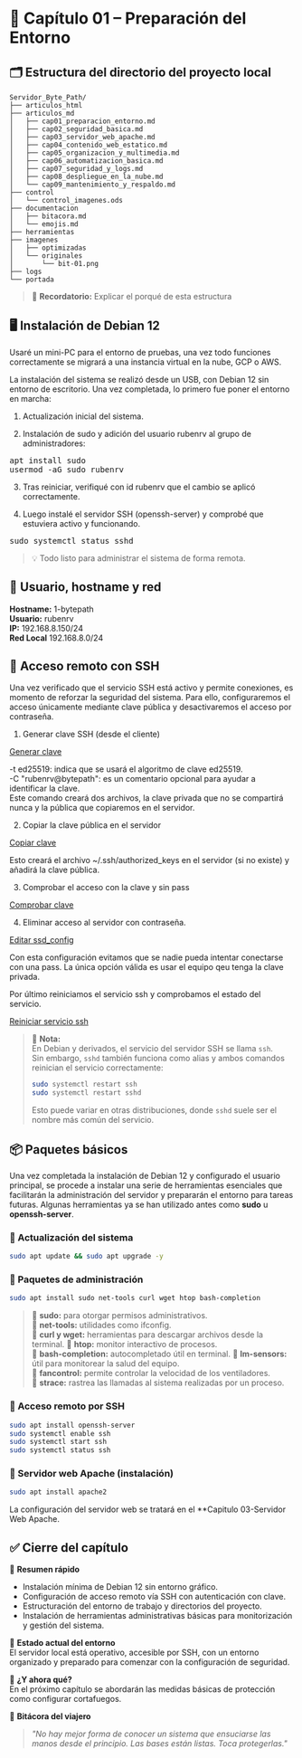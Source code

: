 # 📘 Capítulo 01 – Preparación del Entorno

## 🗂 Estructura del directorio del proyecto local


```plaintext
Servidor_Byte_Path/
├── articulos_html
├── articulos_md
│   ├── cap01_preparacion_entorno.md
│   ├── cap02_seguridad_basica.md
│   ├── cap03_servidor_web_apache.md
│   ├── cap04_contenido_web_estatico.md
│   ├── cap05_organizacion_y_multimedia.md
│   ├── cap06_automatizacion_basica.md
│   ├── cap07_seguridad_y_logs.md
│   ├── cap08_despliegue_en_la_nube.md
│   └── cap09_mantenimiento_y_respaldo.md
├── control
│   └── control_imagenes.ods
├── documentacion
│   ├── bitacora.md
│   └── emojis.md
├── herramientas
├── imagenes
│   ├── optimizadas
│   └── originales
│       └── bit-01.png
├── logs
└── portada
```




> 📌 **Recordatorio:** Explicar el porqué de esta estructura

## 🖥 Instalación de Debian 12  

Usaré un mini-PC para el entorno de pruebas, una vez todo funciones correctamente se migrará a una instancia virtual en la nube, GCP o AWS.



La instalación del sistema se realizó desde un USB, con Debian 12 sin entorno de escritorio. Una vez completada, lo primero fue poner el entorno en marcha:

1. Actualización inicial del sistema.

2. Instalación de sudo y adición del usuario rubenrv al grupo de administradores:


<pre>apt install sudo
usermod -aG sudo rubenrv</pre>


3. Tras reiniciar, verifiqué con id rubenrv que el cambio se aplicó correctamente.

4. Luego instalé el servidor SSH (openssh-server) y comprobé que estuviera activo y funcionando.


<pre>sudo systemctl status sshd</pre>

> 💡 Todo listo para administrar el sistema de forma remota.



## 👤 Usuario, hostname y red

**Hostname:** 1-bytepath  
**Usuario:** rubenrv  
**IP:** 192.168.8.150/24  
**Red Local** 192.168.8.0/24  


## 🔐 Acceso remoto con SSH

Una vez verificado que el servicio SSH está activo y permite conexiones, es momento de reforzar la seguridad del sistema. Para ello, configuraremos el acceso únicamente mediante clave pública y desactivaremos el acceso por contraseña.

1. Generar clave SSH (desde el cliente)  

[Generar clave](../imagenes/originales/cap01_ssh_keygen_01.png)  

-t ed25519: indica que se usará el algoritmo de clave ed25519.  
-C "rubenrv@bytepath": es un comentario opcional para ayudar a identificar la clave.  
Este comando creará dos archivos, la clave privada que no se compartirá nunca y la pública que copiaremos en el servidor.

2. Copiar la clave pública en el servidor  

[Copiar clave](../../Servidor_Byte_Path/imagenes/originales/cap01_ssh_copyID_02.png)  


Esto creará el archivo ~/.ssh/authorized_keys en el servidor (si no existe) y añadirá la clave pública.  

3. Comprobar el acceso con la clave y sin pass  

[Comprobar clave](../imagenes/originales/cap01_chek-key_03.png)

4. Eliminar acceso al servidor con contraseña.  

[Editar ssd_config](../imagenes/originales/cap01_sshdconfig_04.png)

Con esta configuración evitamos que se nadie pueda intentar conectarse con una pass. La única opción válida es usar el equipo qeu tenga la clave privada.  

Por último reiniciamos el servicio ssh y comprobamos el estado del servicio.  

[Reiniciar servicio ssh](../imagenes/originales/cap01_restart_ssh_05.png)  

> 📌 **Nota:**  
> En Debian y derivados, el servicio del servidor SSH se llama `ssh`.  
> Sin embargo, `sshd` también funciona como alias y ambos comandos reinician el servicio correctamente:  
> 
> ```bash
> sudo systemctl restart ssh
> sudo systemctl restart sshd
> ```
> 
> Esto puede variar en otras distribuciones, donde `sshd` suele ser el nombre más común del servicio.



## 📦 Paquetes básicos

Una vez completada la instalación de Debian 12 y configurado el usuario principal, se procede a instalar una serie de herramientas esenciales que facilitarán la administración del servidor y prepararán el entorno para tareas futuras. Algunas herramientas ya se han utilizado antes como **sudo** u **openssh-server**.  


### 🔹 Actualización del sistema

```bash
sudo apt update && sudo apt upgrade -y
```

### 🔹 Paquetes de administración

```bash
sudo apt install sudo net-tools curl wget htop bash-completion
```
> 📌 **sudo:** para otorgar permisos administrativos.  
> 📌 **net-tools:** utilidades como ifconfig.  
> 📌 **curl y wget:** herramientas para descargar archivos desde la terminal.
> 📌 **htop:** monitor interactivo de procesos.  
> 📌 **bash-completion:** autocompletado útil en terminal. 
> 📌 **lm-sensors:** útil para monitorear la salud del equipo.  
> 📌 **fancontrol:** permite controlar la velocidad de los ventiladores.  
> 📌 **strace:** rastrea las llamadas al sistema realizadas por un proceso.  



### 🔹 Acceso remoto por SSH

```bash
sudo apt install openssh-server
sudo systemctl enable ssh
sudo systemctl start ssh
sudo systemctl status ssh  
```

### 🔹 Servidor web Apache (instalación)

```bash
sudo apt install apache2
```
La configuración del servidor web se tratará en el **Capitulo 03-Servidor Web Apache.  


## ✅ Cierre del capítulo

📌 **Resumen rápido**  
- Instalación mínima de Debian 12 sin entorno gráfico.  
- Configuración de acceso remoto vía SSH con autenticación con clave.  
- Estructuración del entorno de trabajo y directorios del proyecto.  
- Instalación de herramientas administrativas básicas para monitorización y gestión del sistema.  


🔧 **Estado actual del entorno**  
El servidor local está operativo, accesible por SSH, con un entorno organizado y preparado para comenzar con la configuración de seguridad.  


🚀 **¿Y ahora qué?**  
En el próximo capítulo se abordarán las medidas básicas de protección como configurar cortafuegos.

💬 **Bitácora del viajero**  
> *"No hay mejor forma de conocer un sistema que ensuciarse las manos desde el principio. Las bases están listas. Toca protegerlas."*  



